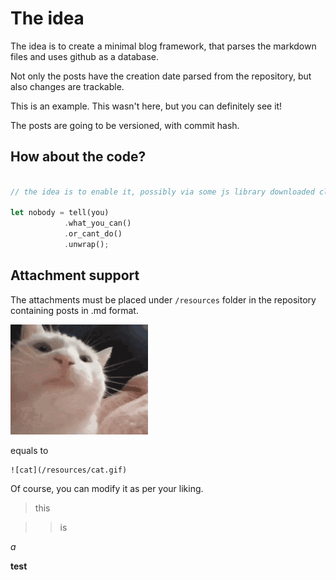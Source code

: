 # The idea

The idea is to create a minimal blog framework, that parses the markdown files and uses github as a database.

Not only the posts have the creation date parsed from the repository, but also changes are trackable.

This is an example. This wasn't here, but you can definitely see it!

The posts are going to be versioned, with commit hash.

## How about the code?


```rust

// the idea is to enable it, possibly via some js library downloaded client side.

let nobody = tell(you)
            .what_you_can()
            .or_cant_do()
            .unwrap();

```


## Attachment support

The attachments must be placed under ```/resources``` folder in the repository containing posts in .md format.



![cat](/resources/cat.gif)

equals to 
```
![cat](/resources/cat.gif)
```

Of course, you can modify it as per your liking.


> this

>> is

*a*

**test**